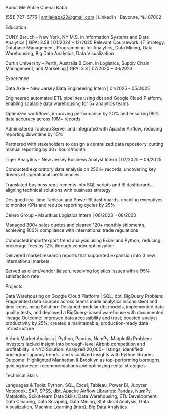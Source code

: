 
About Me
Antile Chenai Kaba

(551) 727-5775 | antilekaba22@gmail.com
 | LinkedIn
 | Bayonne, NJ 07002

Education

CUNY Baruch – New York, NY
M.S. in Information Systems and Data Analytics | GPA: 3.58 | 01/2024 – 12/2025
Relevant Coursework: IT Strategy, Database Management, Programming for Analytics, Data Mining, Data Warehousing, Big Data Analytics, Data Visualization

Curtin University – Perth, Australia
B.Com. in Logistics, Supply Chain Management, and Marketing | GPA: 3.3 | 07/2020 – 06/2023

Experience

Data Axle – New Jersey
Data Engineering Intern | 01/2025 – 05/2025

Engineered automated ETL pipelines using dbt and Google Cloud Platform, enabling scalable data warehousing for 5+ analytics teams

Optimized workflows, improving performance by 20% and ensuring 99% data accuracy across 10M+ records

Administered Tableau Server and integrated with Apache Airflow, reducing reporting downtime by 15%

Partnered with stakeholders to design a centralized data repository, cutting manual reporting by 30+ hours/month

Tiger Analytics – New Jersey
Business Analyst Intern | 07/2025 – 09/2025

Conducted exploratory data analysis on 250K+ records, uncovering key drivers of operational inefficiencies

Translated business requirements into SQL scripts and BI dashboards, aligning technical solutions with business strategy

Designed real-time Tableau and Power BI dashboards, enabling executives to monitor KPIs and reduce reporting cycles by 25%

Celero Group – Mauritius
Logistics Intern | 06/2023 – 08/2023

Managed 300+ sales quotes and cleared 120+ monthly shipments, achieving 100% compliance with international trade regulations

Conducted import/export trend analysis using Excel and Python, reducing brokerage fees by 12% through vendor optimization

Delivered market research reports that supported expansion into 3 new international markets

Served as client/vendor liaison, resolving logistics issues with a 95% satisfaction rate

Projects

Data Warehousing on Google Cloud Platform | SQL, dbt, BigQuery
Problem: Fragmented data sources across teams made analytics inconsistent and time-consuming
Solution: Designed modular dbt models, implemented data quality tests, and deployed a BigQuery-based warehouse with documented lineage
Outcome: Improved data accessibility and trust; boosted analyst productivity by 25%; created a maintainable, production-ready data infrastructure

Airbnb Market Analysis | Python, Pandas, NumPy, Matplotlib
Problem: Investors lacked insight into borough-level Airbnb competition and profitability in NYC
Solution: Analyzed 20,000+ listings, identified pricing/occupancy trends, and visualized insights with Python libraries
Outcome: Highlighted Manhattan & Brooklyn as top-performing boroughs, guiding investor recommendations and optimizing rental strategies

Technical Skills

Languages & Tools: Python, SQL, Excel, Tableau, Power BI, Jupyter Notebook, SAP, SPSS, dbt, Apache Airflow
Libraries: Pandas, NumPy, Matplotlib, Scikit-learn
Data Skills: Data Warehousing, ETL Development, Data Cleaning, Data Scraping, Data Mining, Statistical Analysis, Data Visualization, Machine Learning (intro), Big Data Analytics
